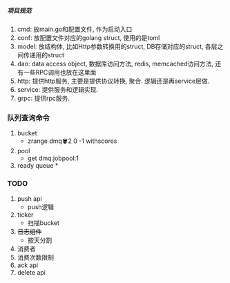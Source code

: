 ##### 项目规范
1. cmd: 放main.go和配置文件, 作为启动入口
2. conf: 放配置文件对应的golang struct, 使用的是toml
3. model: 放结构体, 比如Http参数转换用的struct, DB存储对应的struct, 各层之间传递用的struct
4. dao: data access object, 数据库访问方法, redis, memcached访问方法, 还有一些RPC调用也放在这里面
5. http: 提供http服务, 主要是提供协议转换, 聚合. 逻辑还是再service层做.
6. service: 提供服务和逻辑实现.
7. grpc: 提供rpc服务.

### 队列查询命令
1. bucket
   * zrange dmq:bucket:2 0 -1 withscores
2. pool
   * get dmq:jobpool:1
3. ready queue
   * 
### TODO
1. push api
   * push逻辑
2. ticker
   * 扫描bucket
3. ~~日志组件~~
   * 按天分割
4. 消费者
5. 消费次数限制
6. ack api
7. delete api

